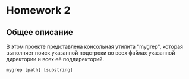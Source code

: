 # Homework 2

## Общее описание

В этом проекте представлена консольная утилита "mygrep", которая выполняет поиск указанной подстроки во всеx файлах указанной директории и всех её поддиректорий.


`mygrep [path] [substring]`



